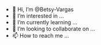 - 👋 Hi, I’m @Betsy-Vargas
- 👀 I’m interested in ...
- 🌱 I’m currently learning ...
- 💞️ I’m looking to collaborate on ...
- 📫 How to reach me ...

<!---
Betsy-Vargas/Betsy-Vargas is a ✨ special ✨ repository because its `README.md` (this file) appears on your GitHub profile.
You can click the Preview link to take a look at your changes.
--->
